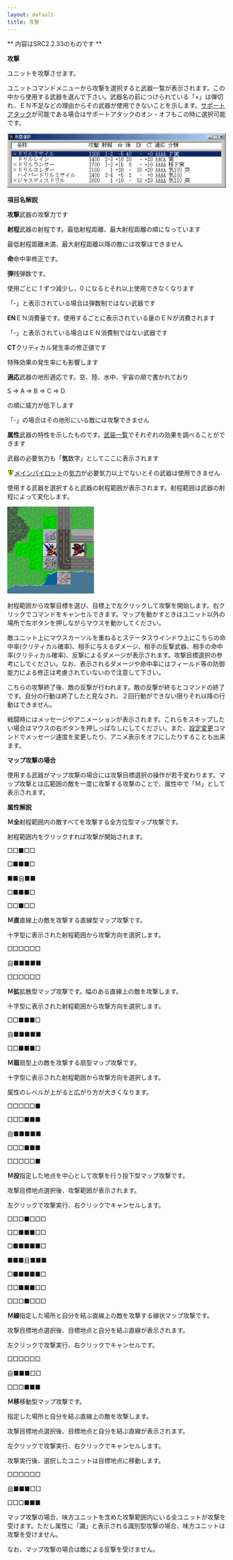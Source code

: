 ```yaml
---
layout: default
title: 攻撃
---
```

** 内容はSRC2.2.33のものです **

**攻撃**

ユニットを攻撃させます。

ユニットコマンドメニューから攻撃を選択すると武器一覧が表示されます。この中から使用する武器を選んで下さい。武器名の前につけられている「×」は弾切れ、ＥＮ不足などの理由からその武器が使用できないことを示します。[サポートアタック](サポートアタック.md)が可能である場合はサポートアタックのオン・オフもこの時に選択可能です。

![](./images/bm11.gif)

**項目名解説**

**攻撃**武器の攻撃力です

**射程**武器の射程です。最低射程距離、最大射程距離の順になっています

最低射程距離未満、最大射程距離以降の敵には攻撃はできません

**命**命中率修正です。

**弾**残弾数です。

使用ごとに 1 ずつ減少し、0 になるとそれ以上使用できなくなります

「-」と表示されている場合は弾数制ではない武器です

**EN**ＥＮ消費量です。使用するごとに表示されている量のＥＮが消費されます

「-」と表示されている場合はＥＮ消費制ではない武器です

**CT**クリティカル発生率の修正値です

特殊効果の発生率にも影響します

**適応**武器の地形適応です。空、陸、水中、宇宙の順で書かれており

S =&gt; A =&gt; B =&gt; C =&gt; D

の順に威力が低下します

「-」の場合はその地形にいる敵には攻撃できません

**属性**武器の特性を示したものです。[武装一覧](武装一覧.md)でそれぞれの効果を調べることができます

武器の必要気力も「**気**数字」としてここに表示されます

![](./images/bm0.gif)[メインパイロット](メインパイロット.md)の[気力](気力.md)が必要気力以上でないとその武器は使用できません

使用する武器を選択すると武器の射程範囲が表示されます。射程範囲は武器の射程によって変化します。

![](./images/bm12.gif)

射程範囲から攻撃目標を選び、目標上で左クリックして攻撃を開始します。右クリックでコマンドをキャンセルできます。マップを動かすときはユニット以外の場所で左ボタンを押しながらマウスを動かしてください。

敵ユニット上にマウスカーソルを重ねるとステータスウインドウ上にこちらの命中率(クリティカル確率)、相手に与えるダメージ、相手の反撃武器、相手の命中率(クリティカル確率)、反撃によるダメージが表示されます。攻撃目標選択の参考にしてください。なお、表示されるダメージや命中率にはフィールド等の防御能力による修正は考慮されていないので注意して下さい。

こちらの攻撃終了後、敵の反撃が行われます。敵の反撃が終るとコマンドの終了です。自分の行動は終了したと見なされ、２回行動ができない限りそれ以降の行動はできません。

戦闘時にはメッセージやアニメーションが表示されます。これらをスキップしたい場合はマウスの右ボタンを押しっぱなしにしてください。また、[設定変更](設定変更.md)コマンドでメッセージ速度を変更したり、アニメ表示をオフにしたりすることも出来ます。

**マップ攻撃の場合**

使用する武器がマップ攻撃の場合には攻撃目標選択の操作が若干変わります。マップ攻撃とは広範囲の敵を一度に攻撃する攻撃のことで、属性中で「Ｍ」として表示されます。

**属性解説**

**Ｍ全**射程範囲内の敵すべてを攻撃する全方位型マップ攻撃です。

射程範囲内をクリックすれば攻撃が開始されます。

□□■□□

□■■■□

■■自■■

□■■■□

□□■□□

**Ｍ直**直線上の敵を攻撃する直線型マップ攻撃です。

十字型に表示された射程範囲から攻撃方向を選択します。

□□□□□□

自■■■■■

□□□□□□

**Ｍ拡**拡散型マップ攻撃です。幅のある直線上の敵を攻撃します。

十字型に表示された射程範囲から攻撃方向を選択します。

□□■■■□

自■■■■■

□□■■■□

**Ｍ扇**扇型上の敵を攻撃する扇型マップ攻撃です。

十字型に表示された射程範囲から攻撃方向を選択します。

属性のレベルが上がると広がり方が大きくなります。

□□□□□■

□□□■■■

自■■■■■

□□□■■■

□□□□□■

**Ｍ投**指定した地点を中心として攻撃を行う投下型マップ攻撃です。

攻撃目標地点選択後、攻撃範囲が表示されます。

左クリックで攻撃実行、右クリックでキャンセルします。

□□□■□□□

□□■■■□□

□■■■■■□

■■■目■■■

□■■■■■□

□□■■■□□

□□□■□□□

**Ｍ線**指定した場所と自分を結ぶ直線上の敵を攻撃する線状マップ攻撃です。

攻撃目標地点選択後、目標地点と自分を結ぶ直線が表示されます。

左クリックで攻撃実行、右クリックでキャンセルです。

□□□□□□

自■■■□□

□□□■■■

**Ｍ移**移動型マップ攻撃です。

指定した場所と自分を結ぶ直線上の敵を攻撃します。

攻撃目標地点選択後、目標地点と自分を結ぶ直線が表示されます。

左クリックで攻撃実行、右クリックでキャンセルします。

攻撃実行後、選択したユニットは目標地点に移動します。

□□□□□□

自■■■□□

□□□■■■

マップ攻撃の場合、味方ユニットを含めた攻撃範囲内にいる全ユニットが攻撃を受けます。ただし属性に「識」と表示される識別型攻撃の場合、味方ユニットは攻撃を受けません。

なお、マップ攻撃の場合は敵による反撃を受けません。
